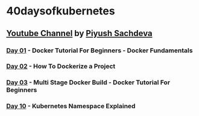 # 40daysofkubernetes
[Youtube Channel](https://www.youtube.com/@TechTutorialswithPiyush) by [Piyush Sachdeva](https://linktr.ee/piyushsachdeva)
---

### [Day 01](https://github.com/sina14/40daysofkubernetes/tree/main/day01) - Docker Tutorial For Beginners - Docker Fundamentals
### [Day 02](https://github.com/sina14/40daysofkubernetes/tree/main/day02) - How To Dockerize a Project
### [Day 03](https://github.com/sina14/40daysofkubernetes/tree/main/day03) - Multi Stage Docker Build - Docker Tutorial For Beginners






### [Day 10](https://github.com/sina14/40daysofkubernetes/tree/main/day10) - Kubernetes Namespace Explained
